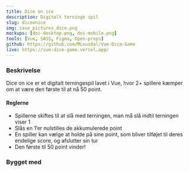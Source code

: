 ```yaml
---
title: Dice on ice
description: Digitalt terninge spil
slug: diceonice
img: case_pictures_dice.png
mockups: [doi-desktop.png, doi-mobile.png]
tools: [Vue, SASS, Figma, Open-props]
github: https://github.com/MLousdal/Vue-Dice-Game
live: https://vue-dice-game.vercel.app/
---
```


### Beskrivelse

Dice on ice er et digitalt terningespil lavet i Vue, hvor 2+ spillere kæmper om at være den første til at nå 50 point.

#### Reglerne

- Spillerne skiftes til at slå med terningen, man må slå indtil terningen viser 1
- Slås en 1’er nulstilles de akkumulerede point
- En spiller kan vælge at holde på sine point, som bliver tilføjet til deres endelige score, og afslutter sin tur
- Den første til 50 point vinder!

### Bygget med

<v-tools :tools="tools"></v-tools>
